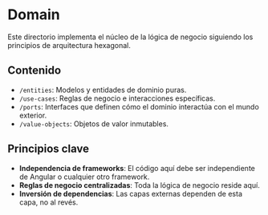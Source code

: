 # Domain

Este directorio implementa el núcleo de la lógica de negocio siguiendo los principios de arquitectura hexagonal.

## Contenido

- `/entities`: Modelos y entidades de dominio puras.
- `/use-cases`: Reglas de negocio e interacciones específicas.
- `/ports`: Interfaces que definen cómo el dominio interactúa con el mundo exterior.
- `/value-objects`: Objetos de valor inmutables.

## Principios clave

- **Independencia de frameworks**: El código aquí debe ser independiente de Angular o cualquier otro framework.
- **Reglas de negocio centralizadas**: Toda la lógica de negocio reside aquí.
- **Inversión de dependencias**: Las capas externas dependen de esta capa, no al revés.
